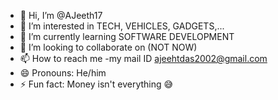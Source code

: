 - 👋 Hi, I’m @AJeeth17
- 👀 I’m interested in TECH, VEHICLES, GADGETS,...
- 🌱 I’m currently learning SOFTWARE DEVELOPMENT
- 💞️ I’m looking to collaborate on (NOT NOW)
- 📫 How to reach me -my mail ID ajeehtdas2002@gmail.com
- 😄 Pronouns: He/him
- ⚡ Fun fact: Money isn't everything 😅

<!---
AJeeth17/AJeeth17 is a ✨ special ✨ repository because its `README.md` (this file) appears on your GitHub profile.
You can click the Preview link to take a look at your changes.
--->
